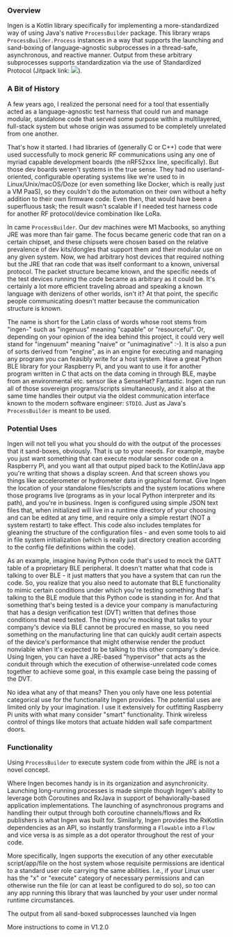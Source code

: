 ### Overview

Ingen is a Kotlin library specifically for implementing a more-standardized 
way of using Java's native `ProcessBuilder` package. This library wraps 
`ProcessBuilder.Process` instances in a way that supports the launching and 
sand-boxing of language-agnostic subprocesses in a thread-safe, asynchronous, 
and reactive manner. Output from these arbitrary subprocesses supports 
standardization via the use of Standardized Protocol (Jitpack link: 
[![](https://jitpack.io/v/ks2288/StandardizedProtocol.svg)](https://jitpack.io/#ks2288/StandardizedProtocol)).

### A Bit of History
A few years ago, I realized the personal need for a tool that essentially acted 
as a language-agnostic test harness that could run and manage modular, 
standalone code that served some purpose within a multilayered, full-stack 
system but whose origin was assumed to be completely unrelated from one another.

That's how it started. I had libraries of (generally C or C++) code that were 
used successfully to mock generic RF communications using any one of myriad 
capable development boards (the nRF52xxx line, specifically). But those dev 
boards weren't systems in the true sense. They had no userland-oriented, 
configurable operating systems like we're used to in Linux/Unix/macOS/Doze 
(or even something like Docker, which is really just a VM PaaS), so they 
couldn't do the automation on their own without a hefty addition to their own 
firmware code. Even then, that would have been a superfluous task; the 
result wasn't scalable if I needed test harness code for another RF 
protocol/device combination like LoRa. 

In came `ProcessBuilder`. Our dev machines were M1 Macbooks, so anything JRE 
was more than fair game. The focus became generic code that ran on a 
certain chipset, and these chipsets were chosen based on the relative 
prevalence of dev kits/dongles that support them and their modular use on 
any given system. Now, we had arbitrary host devices that required nothing 
but the JRE that ran code that was itself conformant to a known, universal 
protocol. The packet structure became known, and the specific needs of the test 
devices running the code became as arbitrary as it could be. It's certainly 
a lot more efficient traveling abroad and speaking a known language with 
denizens of other worlds, isn't it? At that point, the specific people 
communicating doesn't matter because the communication structure is known.

The name is short for the Latin class of words whose root stems from "ingen-"
such as "ingenuus" meaning "capable" or "resourceful". Or, depending on your
opinion of the idea behind this project, it could very well stand for
"ingenuum" meaning "naive" or "unimaginative" :-). It is also a pun of sorts
derived from "engine", as in an engine for executing and managing any
program you can feasibly write for a host system. Have a great Python BLE
library for your Raspberry Pi, and you want to use it for another program
written in C that acts on the data coming in through BLE, maybe from an
environmental etc. sensor like a SenseHat? Fantastic. Ingen can run all of
those sovereign programs/scripts simultaneously, and it also at the same time
handles their output via the oldest communication interface known to the modern
software engineer: `STDIO`. Just as Java's `ProcessBuilder` is meant
to be used.

### Potential Uses

Ingen will not tell you what you should do with the output of the processes 
that it sand-boxes, obviously. That is up to your needs. For example, maybe you 
just want something that can execute modular sensor code on a Raspberry Pi, and 
you want all that output piped back to the Kotlin/Java app you're writing that 
shows a display screen. And that screen shows you things like accelerometer or 
hydrometer data in graphical format. Give Ingen the location of your standalone
files/scripts and the system locations where those programs live (programs 
as in your local Python interpreter and its path), and you're in business. 
Ingen is configured using simple JSON text files that, when initialized will 
live in a runtime directory of your choosing and can be edited at any time, 
and require only a simple restart (NOT a system restart) to take effect. 
This code also includes templates for gleaning the structure of the 
configuration files - and even some tools to aid in file system 
initialization (which is really just directory creation according to the 
config file definitions within the code).

As an example, imagine having Python code that's used to mock the GATT table
of a proprietary BLE peripheral. It doesn't matter what that code is talking
to over BLE - it just matters that you have a system that can run the code. So,
you realize that you also need to automate that BLE functionality to mimic
certain conditions under which you're testing something that's talking to
the BLE module that this Python code is standing in for. And that something
that's being tested is a device your company is manufacturing that has a
design verification test (DVT) written that defines those conditions that need
tested. The thing you're mocking that talks to your company's device via BLE
cannot be procured en masse, so you need something on the manufacturing line
that can quickly audit certain aspects of the device's performance that might
otherwise render the product nonviable when it's expected to be talking to
this other company's device. Using Ingen, you can have a JRE-based
"hypervisor" that acts as the conduit through which the execution of
otherwise-unrelated code comes together to achieve some goal, in this example
case being the passing of the DVT.

No idea what any of that means? Then you only have one less potential
categorical use for the functionality Ingen provides. The potential uses are
limited only by your imagination. I use it extensively for outfitting 
Raspberry Pi units with what many consider "smart" functionality. Think 
wireless control of things like motors that actuate hidden wall safe 
compartment doors.

### Functionality

Using `ProcessBuilder` to execute system code from within the JRE is not a 
novel concept.

Where Ingen becomes handy is in its organization and asynchronicity. 
Launching long-running processes is made simple though Ingen's ability to 
leverage both Coroutines and RxJava in support of behaviorally-based 
application implementations. The launching of asynchronous programs and 
handling their output through both coroutine channels/flows and Rx 
publishers is what Ingen was built for. Similarly, Ingen provides the RxKotlin 
dependencies as an API, so instantly transforming a `Flowable` into a `Flow` 
and vice versa is as simple as a dot operator throughout the rest of your code.

More specifically, Ingen supports the execution of any other executable 
script/app/file on the host system whose requisite permissions are identical 
to a standard user role carrying the same abilities. I.e., if your Linux 
user has the "x" or "execute" category of necessary permissions and can 
otherwise run the file (or can at least be configured to do so), so too can any 
app running this library that was launched by your user under normal runtime 
circumstances.

The output from all sand-boxed subprocesses launched via Ingen

More instructions to come in V1.2.0